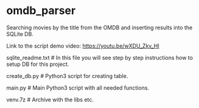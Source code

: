 # omdb_parser
Searching movies by the title from the OMDB and inserting results into the SQLite DB.

Link to the script demo video: https://youtu.be/wXDU_Zkv_HI 

sqlite_readme.txt  # In this file you will see step by step instructions how to setup DB for this project.

create_db.py       # Python3 script for creating table.

main.py            # Main Python3 script with all needed functions.

venv.7z            # Archive with the libs etc.

